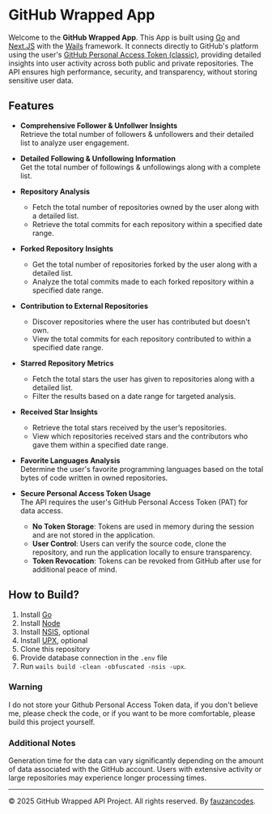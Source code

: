 # GitHub Wrapped App

Welcome to the **GitHub Wrapped App**. This App is built using [Go](https://go.dev/) and [Next.JS](https://nextjs.org/) with the [Wails](https://wails.io/) framework. It connects directly to GitHub's platform using the user's [GitHub Personal Access Token (classic)](https://docs.github.com/en/authentication/keeping-your-account-and-data-secure/managing-your-personal-access-tokens#creating-a-personal-access-token-classic), providing detailed insights into user activity across both public and private repositories. The API ensures high performance, security, and transparency, without storing sensitive user data.

## Features

- **Comprehensive Follower & Unfollwer Insights**  
  Retrieve the total number of followers & unfollowers and their detailed list to analyze user engagement.

- **Detailed Following & Unfollowing Information**  
  Get the total number of followings & unfollowings along with a complete list.

- **Repository Analysis**  
  - Fetch the total number of repositories owned by the user along with a detailed list.  
  - Retrieve the total commits for each repository within a specified date range.

- **Forked Repository Insights**  
  - Get the total number of repositories forked by the user along with a detailed list.  
  - Analyze the total commits made to each forked repository within a specified date range.

- **Contribution to External Repositories**  
  - Discover repositories where the user has contributed but doesn't own.  
  - View the total commits for each repository contributed to within a specified date range.

- **Starred Repository Metrics**  
  - Fetch the total stars the user has given to repositories along with a detailed list.  
  - Filter the results based on a date range for targeted analysis.

- **Received Star Insights**  
  - Retrieve the total stars received by the user’s repositories.  
  - View which repositories received stars and the contributors who gave them within a specified date range.

- **Favorite Languages Analysis**  
  Determine the user's favorite programming languages based on the total bytes of code written in owned repositories.

- **Secure Personal Access Token Usage**  
  The API requires the user's GitHub Personal Access Token (PAT) for data access.  
  - **No Token Storage**: Tokens are used in memory during the session and are not stored in the application.  
  - **User Control**: Users can verify the source code, clone the repository, and run the application locally to ensure transparency.  
  - **Token Revocation**: Tokens can be revoked from GitHub after use for additional peace of mind.

## How to Build?

1. Install [Go](https://go.dev/)
2. Install [Node](https://nodejs.org/en)
3. Install [NSIS](https://wails.io/docs/guides/windows-installer/#installing-nsis), optional
4. Install [UPX](https://upx.github.io/), optional
5. Clone this repository
6. Provide database connection in the `.env` file
7. Run `wails build -clean -obfuscated -nsis -upx`.

### Warning

I do not store your Github Personal Access Token data, if you don't believe me, please check the code, or if you want to be more comfortable, please build this project yourself.

### Additional Notes

Generation time for the data can vary significantly depending on the amount of data associated with the GitHub account. Users with extensive activity or large repositories may experience longer processing times.

---

© 2025 GitHub Wrapped API Project. All rights reserved. By [fauzancodes](https://fauzancodes.id/).
